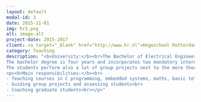 ```yaml
---
layout: default
modal-id: 3
date: 2015-11-01
img: hr2.png
alt: image-alt
project-date: 2015-2017
client: <a target="_blank" href="http://www.hr.nl">Hogeschool Rotterdam</a>
category: Teaching
description: "<b>University:</b><br>The Bachelor of Electrical Engineering at Rotterdam University of Applied Sciences teaches enigineering students to become young professionals with a solid background in Electronics, Embedded Systems and Power Engineering. 
The bachelor degree is four years and incorporates two mandatory internships at different companies. 
The students perform also a lot of group projects next to the more theoretical courses.<br>
<p><b>Main responsibilities:</b><br>
- Teaching courses in C programming, embedded systems, maths, basic telecommunications and Matlab<br>
- Guiding group projects and assessing students<br>
- Coaching graduate students<br></p>"
---
```

